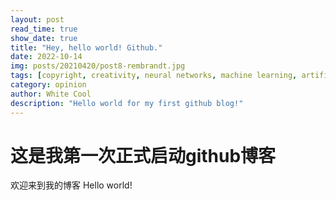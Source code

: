 ```yaml
---
layout: post
read_time: true
show_date: true
title: "Hey, hello world! Github."
date: 2022-10-14
img: posts/20210420/post8-rembrandt.jpg
tags: [copyright, creativity, neural networks, machine learning, artificial intelligence]
category: opinion
author: White Cool
description: "Hello world for my first github blog!"
---
```

# 这是我第一次正式启动github博客
欢迎来到我的博客
Hello world!